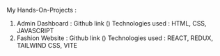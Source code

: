 My Hands-On-Projects :

1) Admin Dashboard  : Github link ()
                      Technologies used : HTML, CSS, JAVASCRIPT
2) Fashion Website  : Github link ()
                      Technologies used : REACT, REDUX, TAILWIND CSS, VITE

